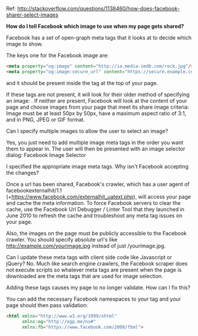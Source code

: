 Ref: http://stackoverflow.com/questions/1138460/how-does-facebook-sharer-select-images


**How do I tell Facebook which image to use when my page gets shared?**

Facebook has a set of open-graph meta tags that it looks at to decide which image to show.

The keys one for the Facebook image are:
```html
<meta property="og:image" content="http://ia.media-imdb.com/rock.jpg"/>
<meta property="og:image:secure_url" content="https://secure.example.com/ogp.jpg" />
```
and it should be present inside the <head></head> tag at the top of your page.

If these tags are not present, it will look for their older method of specifying an image: <link rel="image_src" href="/myimage.jpg"/>. If neither are present, Facebook will look at the content of your page and choose images from your page that meet its share image criteria: Image must be at least 50px by 50px, have a maximum aspect ratio of 3:1, and in PNG, JPEG or GIF format.

Can I specify multiple images to allow the user to select an image?

Yes, you just need to add multiple image meta tags in the order you want them to appear in. The user will then be presented with an image selector dialog:
Facebook Image Selector

I specified the appropriate image meta tags. Why isn't Facebook accepting the changes?

Once a url has been shared, Facebook's crawler, which has a user agent of facebookexternalhit/1.1 (+https://www.facebook.com/externalhit_uatext.php), will access your page and cache the meta information. To force Facebook servers to clear the cache, use the Facebook Url Debugger / Linter Tool that they launched in June 2010 to refresh the cache and troubleshoot any meta tag issues on your page.

Also, the images on the page must be publicly accessible to the Facebook crawler. You should specify absolute url's like http://example.com/yourimage.jpg instead of just /yourimage.jpg.

Can I update these meta tags with client side code like Javascript or jQuery? No. Much like search engine crawlers, the Facebook scraper does not execute scripts so whatever meta tags are present when the page is downloaded are the meta tags that are used for image selection.

Adding these tags causes my page to no longer validate. How can I fix this?

You can add the necessary Facebook namespaces to your tag and your page should then pass validation:
```html
<html xmlns="http://www.w3.org/1999/xhtml"
      xmlns:og="http://ogp.me/ns#"
      xmlns:fb="https://www.facebook.com/2008/fbml">  
```
